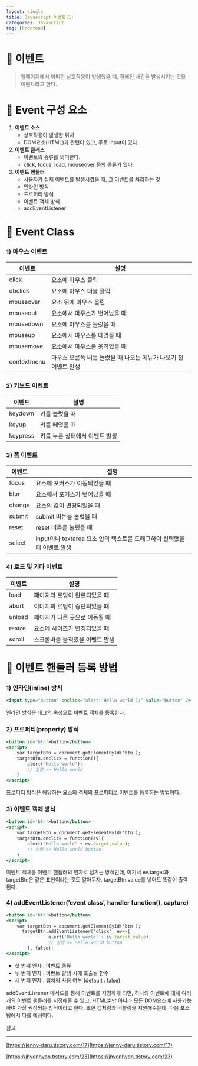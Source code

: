 ```yaml
---
layout: single
title: Javascript 이벤트(1)
categories: Javascript
tag: [Frontend]
---
```



# 📘 이벤트

> 웹페이지에서 어떠한 상호작용이 발생했을 때, 정해진 사건을 발생시키는 것을 이벤트라고 한다.
> 

# 📖 Event 구성 요소

1. **이벤트 소스**
    - 상호작용이 발생한 위치
    - DOM요소(HTML)과 관련이 있고, 주로 input이 있다.
2. **이벤트 클래스**
    - 이벤트의 종류를 의미한다.
    - click, focus, load, mouseover 등의 종류가 있다.
3. **이벤트 핸들러**
    - 사용자가 실제 이벤트를 발생시켰을 때, 그 이벤트를 처리하는 것
    - 인라인 방식
    - 프로퍼티 방식
    - 이벤트 객체 방식
    - addEventListener
    

# 📖 Event Class

### 1) 마우스 이벤트

| 이벤트 | 설명 |
| --- | --- |
| click | 요소에 마우스 클릭 |
| dbclick | 요소에 마우스 더블 클릭 |
| mouseover | 요소 위에 마우스 올림 |
| mouseout | 요소에서 마우스가 벗어났을 때 |
| mousedown | 요소에 마우스를 눌렀을 때 |
| mouseup | 요소에서 마우스를 떼었을 때 |
| mousemove | 요소에서 마우스를 움직였을 때 |
| contextmenu | 마우스 오른쪽 버튼 눌렀을 때 나오는 메뉴가 나오기 전 이벤트 발생 |

### 2) 키보드 이벤트

| 이벤트 | 설명 |
| --- | --- |
| keydown | 키를 눌렀을 때 |
| keyup | 키를 떼었을 때 |
| keypress | 키를 누른 상태에서 이벤트 발생 |

### 3) 폼 이벤트

| 이벤트 | 설명 |
| --- | --- |
| focus | 요소에 포커스가 이동되었을 때 |
| blur | 요소에서 포커스가 벗어났을 때 |
| change | 요소의 값이 변경되었을 때 |
| submit | submit 버튼을 눌렀을 때 |
| reset | reset 버튼을 눌렀을 때 |
| select | input이나 textarea 요소 안의 텍스트를 드래그하여 선택했을 때 이벤트 발생 |

### 4) 로드 및 기타 이벤트

| 이벤트 | 설명 |
| --- | --- |
| load | 페이지의 로딩이 완료되었을 때 |
| abort | 이미지의 로딩이 중단되었을 때 |
| unload | 페이지가 다른 곳으로 이동될 때 |
| resize | 요소에 사이즈가 변경되었을 때 |
| scroll | 스크롤바를 움직였을  이벤트 발생 |

# 📖 이벤트 핸들러 등록 방법

### 1) 인라인(inline) 방식

```jsx
<input type="button" onclick="alert('Hello world');" value="button" />
```

인라인 방식은 태그의 속성으로 이벤트 객체를 등록한다.

### 2) 프로퍼티(property) 방식

```jsx
<button id='btn'>button</button>
<script>
    var targetBtn = document.getElementById('btn');
    targetBtn.onclick = function(){
        alert('Hello world');
        // 실행 >> Hello world
    }
</script>
```

프로퍼티 방식은 해당하는 요소의 객체의 프로퍼티로 이벤트를 등록하는 방법이다.

### 3) 이벤트 객체 방식

```jsx
<button id='btn'>button</button>
<script>
    var targetBtn = document.getElementById('btn');
    targetBtn.onclick = function(ev){
        alert('Hello world' + ev.target.value);
        // 실행 >> Hello world button
    }
</script>
```

이벤트 객체를 이벤트 핸들러의 인자로 넘기는 방식인데, 여기서 ev.target과 targetBtn은 같은 표현이라는 것도 알아두자. targetBtn.value를 넣어도 똑같이 출력된다.

### 4) addEventListener(’event class’, handler function(), capture)

```jsx
<button id='btn'>button</button>
<script>
    var targetBtn = document.getElementById('btn');
	  targetBtn.addEventListener('click', ev=>{
				alert('Hello world' + ev.target.value);
				// 실행 >> Hello world button
		}, false);
</script>
```

- 첫 번째 인자 : 이벤트 종류
- 두 번째 인자 : 이벤트 발생 시에 호출될 함수
- 세 번째 인자 : 캡처링 사용 여부 (default : false)

addEventListener 메서드를 통해 이벤트를 지정하게 되면, 하나의 이벤트에 대해 여러 개의 이벤트 핸들러를 지정해줄 수 있고, HTML뿐만 아니라 모든 DOM요소에 사용가능하여 가장 권장되는 방식이라고 한다. 또한 캡처링과 버블링을 지원해주는데, 다음 포스팅에서 다룰 예정이다.

참고

---

[https://jenny-daru.tistory.com/17](https://jenny-daru.tistory.com/17)

[https://jhyonhyon.tistory.com/23](https://jhyonhyon.tistory.com/23)